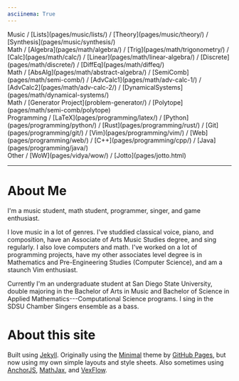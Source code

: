 ```yaml
---
asciinema: True
---
```


<span class="nav">
Music /
[Lists](pages/music/lists/) /
[Theory](pages/music/theory/) /
[Synthesis](pages/music/synthesis/)
<br/>
Math /
[Algebra](pages/math/algebra/) /
[Trig](pages/math/trigonometry/) /
[Calc](pages/math/calc/) /
[Linear](pages/math/linear-algebra/) /
[Discrete](pages/math/discrete/) /
[DiffEq](pages/math/diffeq/)
<br/>
Math /
[AbsAlg](pages/math/abstract-algebra/) /
[SemiComb](pages/math/semi-comb/) /
[AdvCalc1](pages/math/adv-calc-1/) /
[AdvCalc2](pages/math/adv-calc-2/) /
[DynamicalSystems](pages/math/dynamical-systems/)
<br/>
Math /
[Generator Project](problem-generator/) /
[Polytope](pages/math/semi-comb/polytope)
<br/>
Programming /
[LaTeX](pages/programming/latex/) /
[Python](pages/programming/python/) /
[Rust](pages/programming/rust/) /
[Git](pages/programming/git/) /
[Vim](pages/programming/vim/) /
[Web](pages/programming/web/) /
[C++](pages/programming/cpp/) /
[Java](pages/programming/java/)
<br/>
Other /
[WoW](pages/vidya/wow/) /
[Jotto](pages/jotto.html)
<!--[Tarkov](pages/vidya/tarkov/)-->
</span>

<hr>

# About Me

I'm a music student, math student, programmer, singer, and game enthusiast.

I love music in a lot of genres. I've studdied classical voice, piano, and
composition, have an Associate of Arts Music Studies degree, and sing regularly.
I also love computers and math. I've worked on a lot of programming projects,
have my other associates level degree is in Mathematics and Pre-Engineering
Studies (Computer Science), and am a staunch Vim enthusiast.
<!--
   -A few of the genres I listen to the most are
   -[metal](pages/music/lists/#metal/),
   -[post-rock](pages/music/lists/#post-rock/),
   -Americana,
   -[electronic](pages/music/lists/#electronic/) and
   -[classical](pages/music/lists/#classical/).
   -->

Currently I'm an undergraduate student at San Diego State University, double
majoring in the Bachelor of Arts in Music and Bachelor of Science in Applied
Mathematics---Computational Science programs. I sing in the SDSU Chamber Singers
ensemble as a bass.

<!--
On Steam I'm [SweedJesus][steam], and on the Vanilla private server [Elysium
(Anathema)][elysium] my main is Miraculin, 60 priest in [Titans of War][tow] (a
guild which has since moved to play on other servers).

[elysium]: https://elysium-project.org
[tow]: http://titansofwar.org
[steam]: https://steamcommunity.com/id/SweedJesus
-->

# About this site

Built using [Jekyll][jekyll]. Originally using the [Minimal][minimal] theme
by [GitHub Pages][github-pages], but now using my own simple layouts and style sheets.
Also sometimes using [AnchorJS][anchorjs], [MathJax][mathjax], and [VexFlow][vexflow].

[jekyll]: https://jekyllrb.com
[github-pages]: https://pages.github.com
[minimal]: https://pages-themes.github.io/minimal
[anchorjs]: https://bryanbraun.com/anchorjs
[mathjax]: https://mathjax.org
[vexflow]: http://vexflow.com

